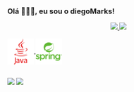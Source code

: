 ### Olá 🙋🏻‍♂️, eu sou o diegoMarks!


<div align="center">
  <a href="https://github.com/diegoMarks">
  <img height="180em" src="https://github-readme-stats.vercel.app/api?username=diegoMarks&show_icons=true&theme=radical&include_all_commits=true&count_private=true"/>
  <img height="180em" src="https://github-readme-stats.vercel.app/api/top-langs/?username=diegoMarks&layout=compact&langs_count=7&theme=radical"/>
</div>
  
<div style="display: inline_block"><br>

  <img align="center" alt="Diego-Java" height="60" width="60" src="https://github.com/devicons/devicon/blob/master/icons/java/java-plain-wordmark.svg">
  <img align="center" alt="Diego-Spring" height="60" width="60" src="https://github.com/devicons/devicon/blob/master/icons/spring/spring-original-wordmark.svg">
</div>
  
## 
  

  
  
 
 
  <a href = "mailto:diegomarks1806@gmail.com"><img src="https://img.shields.io/badge/-Gmail-%23333?style=for-the-badge&logo=gmail&logoColor=white" target="_blank"></a>
  <a href="https://www.linkedin.com/in/diego-alejandro-marks/" target="_blank"><img src="https://img.shields.io/badge/-LinkedIn-%230077B5?style=for-the-badge&logo=linkedin&logoColor=white" target="_blank"></a>  
